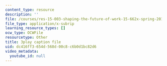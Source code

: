 ```yaml
---
content_type: resource
description: ''
file: /courses/res-15-003-shaping-the-future-of-work-15-662x-spring-2016/dc416ff3654d568d00c8c6b0d1bc82d6_MrQwihmwKoc.srt
file_type: application/x-subrip
learning_resource_types: []
ocw_type: OCWFile
resourcetype: Other
title: 3play caption file
uid: dc416ff3-654d-568d-00c8-c6b0d1bc82d6
video_metadata:
  youtube_id: null
---
```

